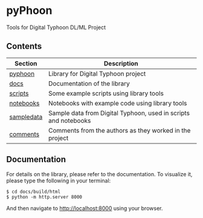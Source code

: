 # pyPhoon
Tools for Digital Typhoon DL/ML Project

## Contents

| **Section**              | **Description**                                                 |
|--------------------------|-----------------------------------------------------------------|
| [pyphoon](pyphooon)      | Library for Digital Typhoon project                             |
| [docs](docs)             | Documentation of the library                                    |
| [scripts](scripts)       | Some example scripts using library tools                        |
| [notebooks](notebooks)   | Notebooks with example code using library tools                 |
| [sampledata](sampledata) | Sample data from Digital Typhoon, used in scripts and notebooks |
| [comments](comments)     | Comments from the authors as they worked in the project         |


## Documentation
For details on the library, please refer to the documentation. To visualize it, please type the following in your terminal:

```
$ cd docs/build/html
$ python -m http.server 8000
```

And then navigate to [http://localhost:8000](http://localhost:8000) using your browser.
